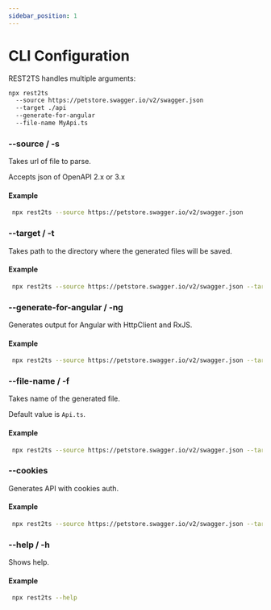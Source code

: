 ```yaml
---
sidebar_position: 1
---
```


# CLI Configuration

REST2TS handles multiple arguments:

```bash
npx rest2ts
  --source https://petstore.swagger.io/v2/swagger.json
  --target ./api
  --generate-for-angular
  --file-name MyApi.ts
```

### --source / -s

Takes url of file to parse.

Accepts json of OpenAPI 2.x or 3.x

#### Example

```bash
 npx rest2ts --source https://petstore.swagger.io/v2/swagger.json
```

### --target / -t

Takes path to the directory where the generated files will be saved.

#### Example

```bash
 npx rest2ts --source https://petstore.swagger.io/v2/swagger.json --target ./generated
```

### --generate-for-angular / -ng

Generates output for Angular with HttpClient and RxJS.

#### Example

```bash
 npx rest2ts --source https://petstore.swagger.io/v2/swagger.json --target ./generated --generate-for-angular
```

### --file-name / -f

Takes name of the generated file.

Default value is `Api.ts`.

#### Example

```bash
 npx rest2ts --source https://petstore.swagger.io/v2/swagger.json --target ./generated --generate-for-angular --file-name MyApi.ts
```

### --cookies

Generates API with cookies auth.

#### Example

```bash
 npx rest2ts --source https://petstore.swagger.io/v2/swagger.json --target ./generated --generate-for-angular --cookies
```

### --help / -h

Shows help.

#### Example

```bash
 npx rest2ts --help
```
